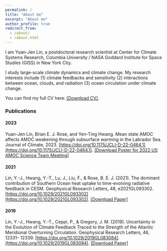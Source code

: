 ```yaml
---
permalink: /
title: "About me"
excerpt: "About me"
author_profile: true
redirect_from: 
  - /about/
  - /about.html
---
```


I am Yuan-Jen Lin, a postdoctoral research scientist at Center for Climate Systems Research, Columbia University / NASA Goddard Institute for Space Studies (GISS) in New York City.

I study large-scale climate dynamics and climate change. My research interests include (1) climate feedbacks and sensitivity (2) interactions between ocean, clouds, and radiation (3) ocean circulation under climate change.

You can find my full CV here: [[Download CV]](https://yuanjenlin.github.io/files/CV.pdf).

### Publications
#### 2023
Yuan-Jen Lin, Brian E. J. Rose, and Yen-Ting Hwang. Mean state AMOC affects AMOC weakening through subsurface warming in the Labrador Sea. Journal of Climate, 2023. [https://doi.org/10.1175/JCLI-D-22-0464.1](https://doi.org/10.1175/JCLI-D-22-0464.1). [[Download Poster for 2022 US AMOC Science Team Meeting]](https://yuanjenlin.github.io/files/2022_AMOC_meeting_poster.pdf)
#### 2021
Lin, Y.-J., Hwang, Y.-T., Lu, J., Liu, F., & Rose, B. E. J. (2021). The dominant contribution of Southern Ocean heat uptake to time-evolving radiative feedback in CESM. Geophysical Research Letters, 48, e2021GL093302. [https://doi.org/10.1029/2021GL093302](https://doi.org/10.1029/2021GL093302). [[Download Paper]](https://yuanjenlin.github.io/files/2021_Lin_etal.pdf)
#### 2019
Lin, Y.-J., Hwang, Y.-T., Ceppi, P., & Gregory, J. M. (2019). Uncertainty in the Evolution of Climate Feedback Traced to the Strength of the Atlantic Meridional Overturning Circulation. Geophysical Research Letters, 46, 12331– 12339. [https://doi.org/10.1029/2019GL083084](https://doi.org/10.1029/2019GL083084). [[Download Paper]](https://yuanjenlin.github.io/files/2019_Lin_etal.pdf)
